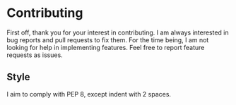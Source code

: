 # Contributing

First off, thank you for your interest in contributing. I am always
interested in bug reports and pull requests to fix them.
For the time being, I am not looking for help in implementing
features. Feel free to report feature requests as issues.

## Style

I aim to comply with PEP 8, except indent with 2 spaces.
